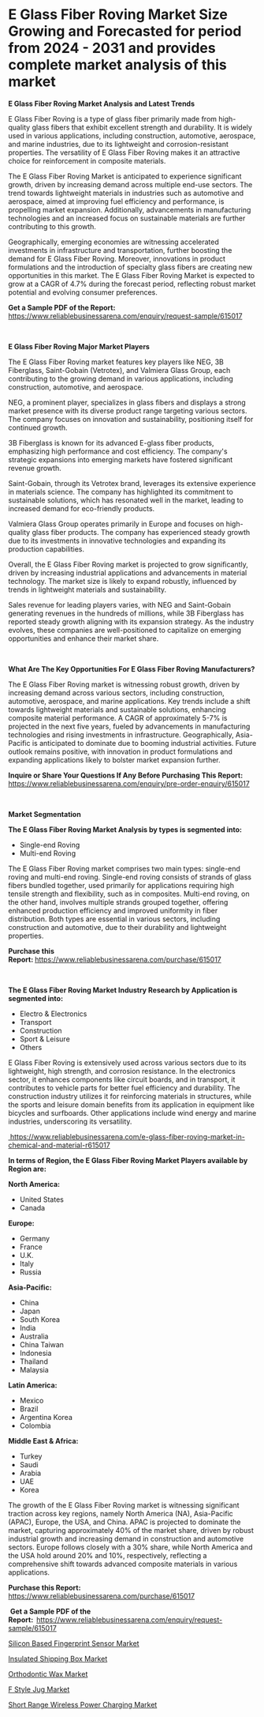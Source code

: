 <p><h1>E Glass Fiber Roving Market Size Growing and Forecasted for period from 2024 - 2031 and provides complete market analysis of this market</h1></p><p><strong>E Glass Fiber Roving Market Analysis and Latest Trends</strong></p>
<p><p>E Glass Fiber Roving is a type of glass fiber primarily made from high-quality glass fibers that exhibit excellent strength and durability. It is widely used in various applications, including construction, automotive, aerospace, and marine industries, due to its lightweight and corrosion-resistant properties. The versatility of E Glass Fiber Roving makes it an attractive choice for reinforcement in composite materials.</p><p>The E Glass Fiber Roving Market is anticipated to experience significant growth, driven by increasing demand across multiple end-use sectors. The trend towards lightweight materials in industries such as automotive and aerospace, aimed at improving fuel efficiency and performance, is propelling market expansion. Additionally, advancements in manufacturing technologies and an increased focus on sustainable materials are further contributing to this growth.</p><p>Geographically, emerging economies are witnessing accelerated investments in infrastructure and transportation, further boosting the demand for E Glass Fiber Roving. Moreover, innovations in product formulations and the introduction of specialty glass fibers are creating new opportunities in this market. The E Glass Fiber Roving Market is expected to grow at a CAGR of 4.7% during the forecast period, reflecting robust market potential and evolving consumer preferences.</p></p>
<p><strong>Get a Sample PDF of the Report:&nbsp;</strong> <a href="https://www.reliablebusinessarena.com/enquiry/request-sample/615017?utm_campaign=1292&utm_medium=2&utm_source=Github&utm_content=ia&utm_term=01102024&utm_id=e-glass-fiber-roving">https://www.reliablebusinessarena.com/enquiry/request-sample/615017</a></p>
<p>&nbsp;</p>
<p><strong>E Glass Fiber Roving Major Market Players</strong></p>
<p><p>The E Glass Fiber Roving market features key players like NEG, 3B Fiberglass, Saint-Gobain (Vetrotex), and Valmiera Glass Group, each contributing to the growing demand in various applications, including construction, automotive, and aerospace.</p><p>NEG, a prominent player, specializes in glass fibers and displays a strong market presence with its diverse product range targeting various sectors. The company focuses on innovation and sustainability, positioning itself for continued growth.  </p><p>3B Fiberglass is known for its advanced E-glass fiber products, emphasizing high performance and cost efficiency. The company's strategic expansions into emerging markets have fostered significant revenue growth.  </p><p>Saint-Gobain, through its Vetrotex brand, leverages its extensive experience in materials science. The company has highlighted its commitment to sustainable solutions, which has resonated well in the market, leading to increased demand for eco-friendly products.  </p><p>Valmiera Glass Group operates primarily in Europe and focuses on high-quality glass fiber products. The company has experienced steady growth due to its investments in innovative technologies and expanding its production capabilities.</p><p>Overall, the E Glass Fiber Roving market is projected to grow significantly, driven by increasing industrial applications and advancements in material technology. The market size is likely to expand robustly, influenced by trends in lightweight materials and sustainability.</p><p>Sales revenue for leading players varies, with NEG and Saint-Gobain generating revenues in the hundreds of millions, while 3B Fiberglass has reported steady growth aligning with its expansion strategy. As the industry evolves, these companies are well-positioned to capitalize on emerging opportunities and enhance their market share.</p></p>
<p>&nbsp;</p>
<p><strong>What Are The Key Opportunities For E Glass Fiber Roving Manufacturers?</strong></p>
<p><p>The E Glass Fiber Roving market is witnessing robust growth, driven by increasing demand across various sectors, including construction, automotive, aerospace, and marine applications. Key trends include a shift towards lightweight materials and sustainable solutions, enhancing composite material performance. A CAGR of approximately 5-7% is projected in the next five years, fueled by advancements in manufacturing technologies and rising investments in infrastructure. Geographically, Asia-Pacific is anticipated to dominate due to booming industrial activities. Future outlook remains positive, with innovation in product formulations and expanding applications likely to bolster market expansion further.</p></p>
<p><strong>Inquire or Share Your Questions If Any Before Purchasing This Report:</strong> <a href="https://www.reliablebusinessarena.com/enquiry/pre-order-enquiry/615017?utm_campaign=1292&utm_medium=2&utm_source=Github&utm_content=ia&utm_term=01102024&utm_id=e-glass-fiber-roving">https://www.reliablebusinessarena.com/enquiry/pre-order-enquiry/615017</a></p>
<p>&nbsp;</p>
<p><strong>Market Segmentation</strong></p>
<p><strong>The E Glass Fiber Roving Market Analysis by types is segmented into:</strong></p>
<p><ul><li>Single-end Roving</li><li>Multi-end Roving</li></ul></p>
<p><p>The E Glass Fiber Roving market comprises two main types: single-end roving and multi-end roving. Single-end roving consists of strands of glass fibers bundled together, used primarily for applications requiring high tensile strength and flexibility, such as in composites. Multi-end roving, on the other hand, involves multiple strands grouped together, offering enhanced production efficiency and improved uniformity in fiber distribution. Both types are essential in various sectors, including construction and automotive, due to their durability and lightweight properties.</p></p>
<p><strong>Purchase this Report:&nbsp;</strong><a href="https://www.reliablebusinessarena.com/purchase/615017?utm_campaign=1292&utm_medium=2&utm_source=Github&utm_content=ia&utm_term=01102024&utm_id=e-glass-fiber-roving">https://www.reliablebusinessarena.com/purchase/615017</a></p>
<p>&nbsp;</p>
<p><strong>The E Glass Fiber Roving Market Industry Research by Application is segmented into:</strong></p>
<p><ul><li>Electro & Electronics</li><li>Transport</li><li>Construction</li><li>Sport & Leisure</li><li>Others</li></ul></p>
<p><p>E Glass Fiber Roving is extensively used across various sectors due to its lightweight, high strength, and corrosion resistance. In the electronics sector, it enhances components like circuit boards, and in transport, it contributes to vehicle parts for better fuel efficiency and durability. The construction industry utilizes it for reinforcing materials in structures, while the sports and leisure domain benefits from its application in equipment like bicycles and surfboards. Other applications include wind energy and marine industries, underscoring its versatility.</p></p>
<p><a href="https://www.reliablebusinessarena.com/e-glass-fiber-roving-market-in-chemical-and-material-r615017?utm_campaign=1292&utm_medium=2&utm_source=Github&utm_content=ia&utm_term=01102024&utm_id=e-glass-fiber-roving">&nbsp;https://www.reliablebusinessarena.com/e-glass-fiber-roving-market-in-chemical-and-material-r615017</a></p>
<p><strong>In terms of Region, the E Glass Fiber Roving Market Players available by Region are:</strong></p>
<p>
    <p> <strong> North America: </strong>
        <ul>
            <li>United States</li>
            <li>Canada</li>
        </ul>
        </p> 
    <p> <strong> Europe: </strong>
        <ul>
            <li>Germany</li>
            <li>France</li>
            <li>U.K.</li>
            <li>Italy</li>
            <li>Russia</li>
        </ul>
        </p> 
    <p> <strong> Asia-Pacific: </strong>
        <ul>
            <li>China</li>
            <li>Japan</li>
            <li>South Korea</li>
            <li>India</li>
            <li>Australia</li>
            <li>China Taiwan</li>
            <li>Indonesia</li>
            <li>Thailand</li>
            <li>Malaysia</li>
        </ul>
        </p> 
    <p> <strong> Latin America: </strong>
        <ul>
            <li>Mexico</li>
            <li>Brazil</li>
            <li>Argentina Korea</li>
            <li>Colombia</li>
        </ul>
        </p> 
    <p> <strong> Middle East & Africa: </strong>
        <ul>
            <li>Turkey</li>
            <li>Saudi</li>
            <li>Arabia</li>
            <li>UAE</li>
            <li>Korea</li>
        </ul>
    </p>
    </p>
<p><p>The growth of the E Glass Fiber Roving market is witnessing significant traction across key regions, namely North America (NA), Asia-Pacific (APAC), Europe, the USA, and China. APAC is projected to dominate the market, capturing approximately 40% of the market share, driven by robust industrial growth and increasing demand in construction and automotive sectors. Europe follows closely with a 30% share, while North America and the USA hold around 20% and 10%, respectively, reflecting a comprehensive shift towards advanced composite materials in various applications.</p></p>
<p><strong>Purchase this Report: </strong><a href="https://www.reliablebusinessarena.com/purchase/615017?utm_campaign=1292&utm_medium=2&utm_source=Github&utm_content=ia&utm_term=01102024&utm_id=e-glass-fiber-roving">https://www.reliablebusinessarena.com/purchase/615017</a></p>
<p>&nbsp;<strong>Get a Sample PDF of the Report:&nbsp;&nbsp;</strong><a href="https://www.reliablebusinessarena.com/enquiry/request-sample/615017?utm_campaign=1292&utm_medium=2&utm_source=Github&utm_content=ia&utm_term=01102024&utm_id=e-glass-fiber-roving">https://www.reliablebusinessarena.com/enquiry/request-sample/615017</a></p>
<p><strong></strong></p>
<p><p><a href="https://issuu.com/reportprime-2/docs/silicon-based-fingerprint-sensor-ma_705de26c400207?utm_campaign=1292&utm_medium=2&utm_source=Github&utm_content=ia&utm_term=01102024&utm_id=e-glass-fiber-roving">Silicon Based Fingerprint Sensor Market</a></p><p><a href="https://www.linkedin.com/pulse/insulated-shipping-box-market-revolution-2024-2031-jrwcc?utm_campaign=1292&utm_medium=2&utm_source=Github&utm_content=ia&utm_term=01102024&utm_id=e-glass-fiber-roving">Insulated Shipping Box Market</a></p><p><a href="https://www.linkedin.com/pulse/strategic-market-insights-global-orthodontic-wax-2024-fqfwe?utm_campaign=1292&utm_medium=2&utm_source=Github&utm_content=ia&utm_term=01102024&utm_id=e-glass-fiber-roving">Orthodontic Wax Market</a></p><p><a href="https://www.linkedin.com/pulse/f-style-jug-market-size-share-analysis-growth-trends-forecasts-k3hbc?utm_campaign=1292&utm_medium=2&utm_source=Github&utm_content=ia&utm_term=01102024&utm_id=e-glass-fiber-roving">F Style Jug Market</a></p><p><a href="https://issuu.com/reportprime-2/docs/short-range-wireless-power-charging_39ce8fe0cfa075?utm_campaign=1292&utm_medium=2&utm_source=Github&utm_content=ia&utm_term=01102024&utm_id=e-glass-fiber-roving">Short Range Wireless Power Charging Market</a></p></p>